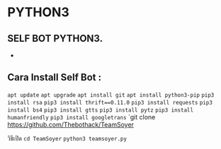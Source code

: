 # PYTHON3
SELF BOT PYTHON3.
------
-
Cara Install Self Bot :
------
 `apt update`
 `apt upgrade`
 `apt install git`
 `apt install python3-pip`
 `pip3 install rsa`
 `pip3 install thrift==0.11.0`
 `pip3 install requests`
 `pip3 install bs4`
 `pip3 install gtts`
 `pip3 install pytz`
 `pip3 install humanfriendly`
 `pip3 install googletrans`
 `git clone https://github.com/Thebothack/TeamSoyer

วิธีเปิด
 `cd TeamSoyer`
 `python3 teamsoyer.py`


